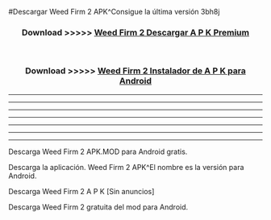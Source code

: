 #Descargar Weed Firm 2  APK^Consigue la última versión 3bh8j



<div align="center">
<h3>Download >>>>> <a href="https://es-sites.web.app/?es= Weed Firm 2 ">Weed Firm 2  Descargar A P K Premium</a></h3><br>

<h3>Download >>>>> <a href="https://es-sites.web.app/?es= Weed Firm 2 ">Weed Firm 2  Instalador de A P K para Android</a></h3>
</div>


----------------------------------------------------------

----------------------------------------------------------

----------------------------------------------------------

----------------------------------------------------------

----------------------------------------------------------

----------------------------------------------------------

----------------------------------------------------------

Descarga Weed Firm 2  APK.MOD para Android gratis.

Descarga la aplicación. Weed Firm 2  APK^El nombre es la versión para Android.

Descarga Weed Firm 2  A P K [Sin anuncios]

Descarga Weed Firm 2  gratuita del mod para Android.


